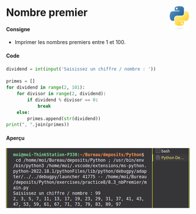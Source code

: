 # Nombre premier <img align="right" src="../../../src/images/Python-logo-notext.svg" alt="Python" title="Phthon" widht="auto" height="64px">

#### Consigne

- Imprimer les nombres premiers entre 1 et 100.

#### Code

```python
dividend = int(input('Saisissez un chiffre / nombre : '))

primes = []
for dividend in range(2, 101):
    for divisor in range(2, dividend):
        if dividend % divisor == 0:
            break
    else:
        primes.append(str(dividend))
print(", ".join(primes))
```

#### Aperçu

![overview](overview.png)
